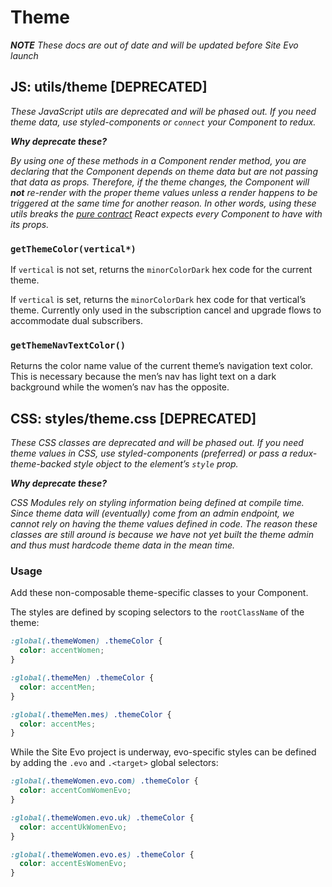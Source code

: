 # Theme

_**NOTE** These docs are out of date and will be updated before Site Evo launch_

## JS: utils/theme [DEPRECATED]

*These JavaScript utils are deprecated and will be phased out. If you need theme data, use styled-components or `connect` your Component to redux.*

_**Why deprecate these?**_

*By using one of these methods in a Component render method, you are declaring that the Component depends on theme data but are not passing that data as props. Therefore, if the theme changes, the Component will **not** re-render with the proper theme values unless a render happens to be triggered at the same time for another reason. In other words, using these utils breaks the [pure contract](https://reactjs.org/docs/components-and-props.html#props-are-read-only) React expects every Component to have with its props.*

### `getThemeColor(vertical*)`

If `vertical` is not set, returns the `minorColorDark` hex code for the current theme.

If `vertical` is set, returns the `minorColorDark` hex code for that vertical’s theme. Currently only used in the subscription cancel and upgrade flows to accommodate dual subscribers.

### `getThemeNavTextColor()`

Returns the color name value of the current theme’s navigation text color. This is necessary because the men’s nav has light text on a dark background while the women’s nav has the opposite.

## CSS: styles/theme.css [DEPRECATED]

*These CSS classes are deprecated and will be phased out. If you need theme values in CSS, use styled-components (preferred) or pass a redux-theme-backed style object to the element’s `style` prop.*

_**Why deprecate these?**_

*CSS Modules rely on styling information being defined at compile time. Since theme data will (eventually) come from an admin endpoint, we cannot rely on having the theme values defined in code. The reason these classes are still around is because we have not yet built the theme admin and thus must hardcode theme data in the mean time.*

### Usage

Add these non-composable theme-specific classes to your Component.

The styles are defined by scoping selectors to the `rootClassName` of the theme:

```css
:global(.themeWomen) .themeColor {
  color: accentWomen;
}

:global(.themeMen) .themeColor {
  color: accentMen;
}

:global(.themeMen.mes) .themeColor {
  color: accentMes;
}
```

While the Site Evo project is underway, evo-specific styles can be defined by adding the `.evo` and `.<target>` global selectors:

```css
:global(.themeWomen.evo.com) .themeColor {
  color: accentComWomenEvo;
}

:global(.themeWomen.evo.uk) .themeColor {
  color: accentUkWomenEvo;
}

:global(.themeWomen.evo.es) .themeColor {
  color: accentEsWomenEvo;
}
```
